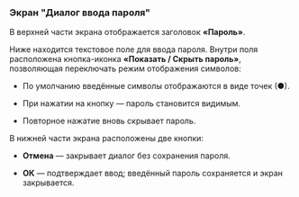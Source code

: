 ### Экран "Диалог ввода пароля"

В верхней части экрана отображается заголовок **«Пароль»**.

Ниже находится текстовое поле для ввода пароля. Внутри поля расположена кнопка-иконка **«Показать / Скрыть пароль»**, позволяющая переключать режим отображения символов:

-   По умолчанию введённые символы отображаются в виде точек (●).
    
-   При нажатии на кнопку — пароль становится видимым.
    
-   Повторное нажатие вновь скрывает пароль.
    

В нижней части экрана расположены две кнопки:

-   **Отмена** — закрывает диалог без сохранения пароля.
    
-   **ОК** — подтверждает ввод; введённый пароль сохраняется и экран закрывается.